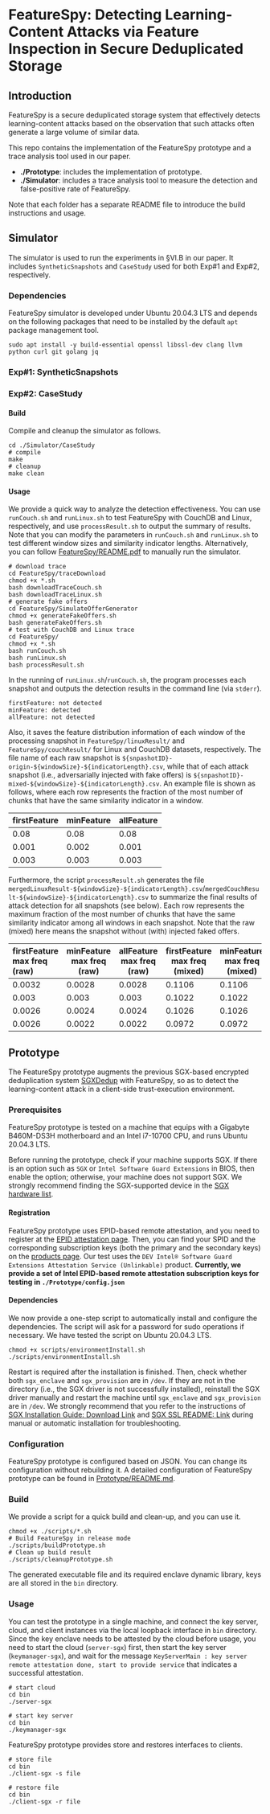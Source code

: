 # FeatureSpy: Detecting Learning-Content Attacks via Feature Inspection in Secure Deduplicated Storage

## Introduction

FeatureSpy is a secure deduplicated storage system that effectively detects learning-content attacks based on the observation that such attacks often generate a large volume of similar data.

This repo contains the implementation of the FeatureSpy prototype and a trace analysis tool used in our paper.

* **./Prototype**: includes the implementation of prototype.
* **./Simulator**: includes a trace analysis tool to measure the detection and false-positive rate of FeatureSpy.

Note that each folder has a separate README file to introduce the build instructions and usage.

## Simulator

The simulator is used to run the experiments in §VI.B in our paper. It includes `SyntheticSnapshots` and `CaseStudy` used for both Exp#1 and Exp#2, respectively.
### Dependencies

FeatureSpy simulator is developed under Ubuntu 20.04.3 LTS and depends on the following packages that need to be installed by the default `apt` package management tool.

```shell
sudo apt install -y build-essential openssl libssl-dev clang llvm python curl git golang jq
```

### Exp#1: SyntheticSnapshots

### Exp#2: CaseStudy

#### Build

Compile and cleanup the simulator as follows.

```shell
cd ./Simulator/CaseStudy
# compile
make
# cleanup
make clean
```

#### Usage

We provide a quick way to analyze the detection effectiveness. You can use `runCouch.sh` and `runLinux.sh` to test FeatureSpy with CouchDB and Linux, respectively, and use `processResult.sh` to output the summary of results. Note that you can modify the parameters in `runCouch.sh` and `runLinux.sh` to test different window sizes and similarity indicator lengths. Alternatively, you can follow [FeatureSpy/README.pdf](FeatureSpy/README.pdf) to manually run the simulator.

```shell
# download trace
cd FeatureSpy/traceDownload
chmod +x *.sh
bash downloadTraceCouch.sh
bash downloadTraceLinux.sh
# generate fake offers
cd FeatureSpy/SimulateOfferGenerator
chmod +x generateFakeOffers.sh
bash generateFakeOffers.sh
# test with CouchDB and Linux trace
cd FeatureSpy/
chmod +x *.sh
bash runCouch.sh
bash runLinux.sh
bash processResult.sh
```

In the running of `runLinux.sh`/`runCouch.sh`, the program processes each snapshot and outputs the detection results in the command line (via `stderr`).


```shell
firstFeature: not detected
minFeature: detected
allFeature: not detected
```

Also, it saves the feature distribution information of each window of the processing snapshot in `FeatureSpy/linuxResult/` and  `FeatureSpy/couchResult/` for Linux and CouchDB datasets, respectively. The file name of each raw snapshot is `${snpashotID}-origin-${windowSize}-${indicatorLength}.csv`, while that of each attack snapshot (i.e., adversarially injected with fake offers) is `${snpashotID}-mixed-${windowSize}-${indicatorLength}.csv`. An example file is shown as follows, where each row represents the fraction of the most number of chunks that have the same similarity indicator in a window.

| firstFeature | minFeature | allFeature |
| ------------ | ---------- | ---------- |
| 0.08         | 0.08       | 0.08       |
| 0.001        | 0.002      | 0.001      |
| 0.003        | 0.003      | 0.003      |


Furthermore, the script `processResult.sh` generates the file `mergedLinuxResult-${windowSize}-${indicatorLength}.csv`/`mergedCouchResult-${windowSize}-${indicatorLength}.csv` to summarize the final results of attack detection for all snapshots (see below). Each row represents the maximum fraction of the most number of chunks that have the same similarity indicator among all windows in each snapshot. Note that the raw (mixed) here means the snapshot without (with) injected faked offers.

| firstFeature max freq (raw) | minFeature max freq (raw) | allFeature max freq (raw) | firstFeature max freq (mixed) | minFeature max freq (mixed) | allFeature max freq (mixed) |
| :-------------------------- | ------------------------- | ------------------------- | ----------------------------- | --------------------------- | --------------------------- |
| 0.0032                      | 0.0028                    | 0.0028                    | 0.1106                        | 0.1106                      | 0.1106                      |
| 0.003                       | 0.003                     | 0.003                     | 0.1022                        | 0.1022                      | 0.1022                      |
| 0.0026                      | 0.0024                    | 0.0024                    | 0.1026                        | 0.1026                      | 0.1026                      |
| 0.0026                      | 0.0022                    | 0.0022                    | 0.0972                        | 0.0972                      | 0.0972                      |


## Prototype

The FeatureSpy prototype augments the previous SGX-based encrypted deduplication system [SGXDedup](https://www.usenix.org/conference/atc21/presentation/ren-yanjing) with FeatureSpy, so as to detect the learning-content attack in a client-side trust-execution environment.

### Prerequisites

FeatureSpy prototype is tested on a machine that equips with a Gigabyte B460M-DS3H motherboard and an Intel i7-10700 CPU, and runs Ubuntu 20.04.3 LTS.

Before running the prototype, check if your machine supports SGX. If there is an option such as `SGX` or `Intel Software Guard Extensions` in BIOS, then enable the option; otherwise, your machine does not support SGX. We strongly recommend finding the SGX-supported device in the [SGX hardware list](https://github.com/ayeks/SGX-hardware).

#### Registration

FeatureSpy prototype uses EPID-based remote attestation, and you need to register at the [EPID attestation page](https://api.portal.trustedservices.intel.com/EPID-attestation). Then, you can find your SPID and the corresponding subscription keys (both the primary and the secondary keys) on the [products page](https://api.portal.trustedservices.intel.com/products). Our test uses the `DEV Intel® Software Guard Extensions Attestation Service (Unlinkable)` product. **Currently, we provide a set of Intel EPID-based remote attestation subscription keys for testing in `./Prototype/config.json`**


#### Dependencies

We now provide a one-step script to automatically install and configure the dependencies. The script will ask for a password for sudo operations if necessary. We have tested the script on Ubuntu 20.04.3 LTS.

```shell
chmod +x scripts/environmentInstall.sh
./scripts/environmentInstall.sh
```

Restart is required after the installation is finished. Then, check whether both `sgx_enclave` and `sgx_provision` are in `/dev`. If they are not in the directory (i.e., the SGX driver is not successfully installed), reinstall the SGX driver manually and restart the machine until `sgx_enclave` and `sgx_provision` are in `/dev`. We strongly recommend that you refer to the instructions of [SGX Installation Guide: Download Link](https://download.01.org/intel-sgx/sgx-linux/2.15.1/docs/Intel_SGX_SW_Installation_Guide_for_Linux.pdf) and [SGX SSL README: Link](https://github.com/intel/intel-sgx-ssl) during manual or automatic installation for troubleshooting.


### Configuration

FeatureSpy prototype is configured based on JSON. You can change its configuration without rebuilding it. A detailed configuration of FeatureSpy prototype can be found in [Prototype/README.md](Prototype/README.md).

### Build

We provide a script for a quick build and clean-up, and you can use it.

```shell
chmod +x ./scripts/*.sh
# Build FeatureSpy in release mode
./scripts/buildPrototype.sh
# Clean up build result
./scripts/cleanupPrototype.sh
```

The generated executable file and its required enclave dynamic library, keys are all stored in the `bin` directory.

### Usage

You can test the prototype in a single machine, and connect the key server, cloud, and client instances via the local loopback interface in `bin` directory. Since the key enclave needs to be attested by the cloud before usage, you need to start the cloud (`server-sgx`) first, then start the key server (`keymanager-sgx`), and wait for the message `KeyServerMain : key server remote attestation done, start to provide service` that indicates a successful attestation.

```shell
# start cloud
cd bin
./server-sgx

# start key server
cd bin
./keymanager-sgx
```

FeatureSpy prototype provides store and restores interfaces to clients.

```shell
# store file
cd bin
./client-sgx -s file

# restore file
cd bin
./client-sgx -r file
```
